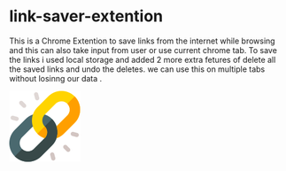 # link-saver-extention
This is a Chrome Extention to save links from the internet while browsing and this can also take input from user or use current chrome tab. To save the links i used local storage and added 2 more extra fetures of delete all the saved links and undo the deletes. we can use this on multiple tabs without losinng our data .

![Test Image 1](icon.png)



